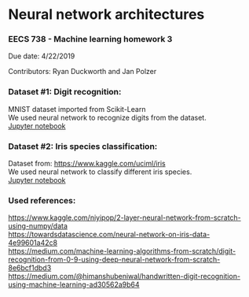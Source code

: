 # Neural network architectures

### EECS 738 - Machine learning homework 3    
Due date: 4/22/2019    

Contributors: Ryan Duckworth and Jan Polzer  

### Dataset #1: Digit recognition: 
MNIST dataset imported from Scikit-Learn  
We used neural network to recognize digits from the dataset.  
[Jupyter notebook](https://github.com/jancpp/machine_learning_hw3/blob/master/ML%20-%20Digit%20recognition.ipynb)

### Dataset #2: Iris species classification: 
Dataset from: https://www.kaggle.com/uciml/iris  
We used neural network to classify different iris species.  
[Jupyter notebook](https://github.com/jancpp/machine_learning_hw3/blob/master/ML%20-%20Iris.ipynb)

### Used references:  
https://www.kaggle.com/niyipop/2-layer-neural-network-from-scratch-using-numpy/data  
https://towardsdatascience.com/neural-network-on-iris-data-4e99601a42c8    
https://medium.com/machine-learning-algorithms-from-scratch/digit-recognition-from-0-9-using-deep-neural-network-from-scratch-8e6bcf1dbd3   
https://medium.com/@himanshubeniwal/handwritten-digit-recognition-using-machine-learning-ad30562a9b64   

